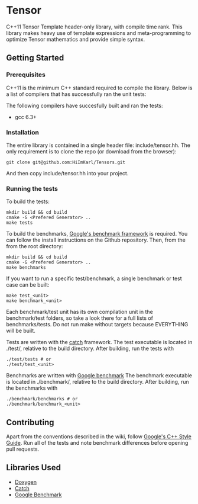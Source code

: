 
# Tensor

C++11 Tensor Template header-only library, with compile time rank. This library makes heavy use of template expressions and meta-programming to optimize Tensor mathematics and provide simple syntax. 

## Getting Started

### Prerequisites
C++11 is the minimum C++ standard required to compile the library. Below is a list of compilers that has successfully ran the unit tests:

The following compilers have succesfully built and ran the tests:
* gcc 6.3+

### Installation

The entire library is contained in a single header file: include/tensor.hh. The only requirement is to clone the repo (or download from the browser): 
```
git clone git@github.com:HiImKarl/Tensors.git
```
And then copy include/tensor.hh into your project. 

### Running the tests

To build the tests:
```
mkdir build && cd build
cmake -G <Prefered Generator> .. 
make tests
```

To build the benchmarks, [Google's benchmark framework](https://github.com/google/benchmark) is required. You can follow the install instructions on the Github repository. Then, from the from the root directory:
```
mkdir build && cd build
cmake -G <Prefered Generator> .. 
make benchmarks
```

If you want to run a specific test/benchmark, a single benchmark or test case can be built:
```
make test_<unit>
make benchmark_<unit>
```

Each benchmark/test unit has its own compilation unit in the benchmark/test folders, so take a look there for a full lists of benchmarks/tests. Do not run make without targets because EVERYTHING will be built.

Tests are written with the [catch](https://github.com/catchorg/Catch2) framework.
The test executable is located in ./test/, relative to the build directory. After building, run the tests with
```
./test/tests # or 
./test/test_<unit>
```

Benchmarks are written with [Google benchmark](https://github.com/google/benchmark)
The benchmark executable is located in ./benchmark/, relative to the build directory. After building, run the benchmarks with
```
./benchmark/benchmarks # or 
./benchmark/benchmark_<unit>
```

## Contributing

Apart from the conventions described in the wiki, follow [Google's C++ Style Guide](https://google.github.io/styleguide/cppguide.html). 
Run all of the tests and note benchmark differences before opening pull requests.

## Libraries Used

* [Doxygen](https://github.com/doxygen/doxygen)
* [Catch](https://github.com/catchorg/Catch2)
* [Google Benchmark](https://github.com/catchorg/Catch2)
